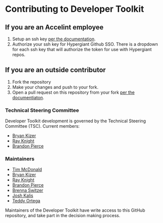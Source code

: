 # Contributing to Developer Toolkit

## If you are an Accelint employee

1. Setup an ssh key [per the documentation](https://docs.github.com/en/authentication/connecting-to-github-with-ssh/adding-a-new-ssh-key-to-your-github-account).
2. Authorize your ssh key for Hypergiant Github SSO. There is a dropdown for each ssh key that will authorize the token for use with Hypergiant repos.

## If you are an outside contributor

1. Fork the repository
2. Make your changes and push to your fork.
3. Open a pull request on this repository from your fork [per the documentiaton](https://docs.github.com/en/pull-requests/collaborating-with-pull-requests/proposing-changes-to-your-work-with-pull-requests/creating-a-pull-request-from-a-fork).

### Technical Steering Committee

Developer Toolkit development is governed by the Technical Steering Committee (TSC). Current members:

- [Bryan Kizer](https://github.com/belsrc)
- [Ray Knight](https://github.com/ArrayKnight)
- [Brandon Pierce](https://github.com/brandonjpierce)

### Maintainers

- [Tim McDonald](https://github.com/imtmcdonald)
- [Bryan Kizer](https://github.com/belsrc)
- [Ray Knight](https://github.com/ArrayKnight)
- [Brandon Pierce](https://github.com/brandonjpierce)
- [Brenna Switzer](https://github.com/switzerb)
- [Josh Kalis](https://github.com/kalisjoshua)
- [Teddy Ortega](https://github.com/orteth01)

Maintainers of the Developer Toolkit have write access to this GitHub repository, and take part in the decision making process.
